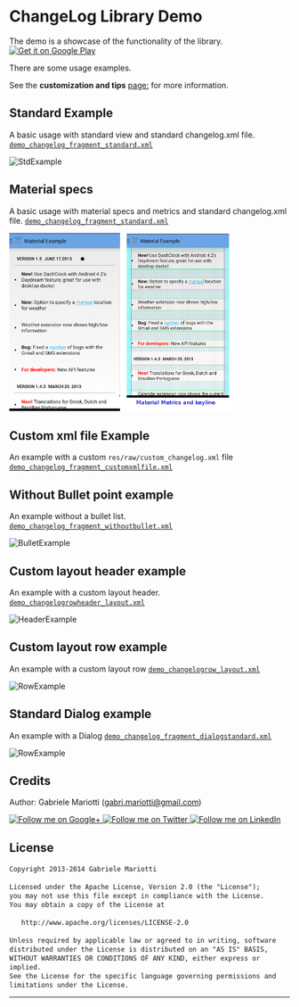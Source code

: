 # ChangeLog Library Demo

The demo is a showcase of the functionality of the library.
[![Get it on Google Play](http://www.android.com/images/brand/get_it_on_play_logo_small.png)](https://play.google.com/store/apps/details?id=it.gmariotti.changelog.demo)


There are some usage examples.

See the **customization and tips** [page:](/doc/CUSTOMIZATION.md) for more information.


## Standard Example

A basic usage with standard view and standard changelog.xml file.
[`demo_changelog_fragment_standard.xml`](/ChangeLogDemo/src/main/res/layout/demo_changelog_fragment_standard.xml)

![StdExample](/ChangeLogDemo/images/ex0.png)


## Material specs

A basic usage with material specs and metrics and standard changelog.xml file.
[`demo_changelog_fragment_standard.xml`](/ChangeLogDemo/src/main/res/layout/demo_changelog_fragment_material.xml)

![MaterialeExample](/ChangeLogDemo/images/material0.png)


## Custom xml file Example

An example with a custom `res/raw/custom_changelog.xml` file
[`demo_changelog_fragment_customxmlfile.xml`](/ChangeLogDemo/src/main/res/layout/demo_changelog_fragment_customxmlfile.xml)



## Without Bullet point example

An example without a bullet list.
[`demo_changelog_fragment_withoutbullet.xml`](/ChangeLogDemo/src/main/res/layout/demo_changelog_fragment_withoutbullet.xml)

![BulletExample](/ChangeLogDemo/images/ex2.png)


## Custom layout header example

An example with a custom layout header.
[`demo_changelogrowheader_layout.xml`](/ChangeLogDemo/src/main/res/layout/demo_changelogrowheader_layout.xml)

![HeaderExample](/ChangeLogDemo/images/ex3.png)


## Custom layout row example

An example with a custom layout row
[`demo_changelogrow_layout.xml`](/ChangeLogDemo/src/main/res/layout/demo_changelogrow_layout.xml)

![RowExample](/ChangeLogDemo/images/ex4.png)


## Standard Dialog example

An example with a Dialog
[`demo_changelog_fragment_dialogstandard.xml`](/ChangeLogDemo/src/main/res/layout/demo_changelog_fragment_dialogstandard.xml)

![RowExample](/ChangeLogDemo/images/ex5.png)


Credits
-------

Author: Gabriele Mariotti (gabri.mariotti@gmail.com)

<a href="https://plus.google.com/u/0/114432517923423045208">
  <img alt="Follow me on Google+"
       src="https://github.com/gabrielemariotti/cardslib/raw/master/demo/images/g+64.png" />
</a>
<a href="https://twitter.com/GabMarioPower">
  <img alt="Follow me on Twitter"
       src="https://github.com/gabrielemariotti/cardslib/raw/master/demo/images/twitter64.png" />
</a>
<a href="http://it.linkedin.com/in/gabrielemariotti">
  <img alt="Follow me on LinkedIn"
       src="https://github.com/gabrielemariotti/cardslib/raw/master/demo/images/linkedin.png" />
</a>

License
-------

    Copyright 2013-2014 Gabriele Mariotti

    Licensed under the Apache License, Version 2.0 (the "License");
    you may not use this file except in compliance with the License.
    You may obtain a copy of the License at

       http://www.apache.org/licenses/LICENSE-2.0

    Unless required by applicable law or agreed to in writing, software
    distributed under the License is distributed on an "AS IS" BASIS,
    WITHOUT WARRANTIES OR CONDITIONS OF ANY KIND, either express or implied.
    See the License for the specific language governing permissions and
    limitations under the License.


---